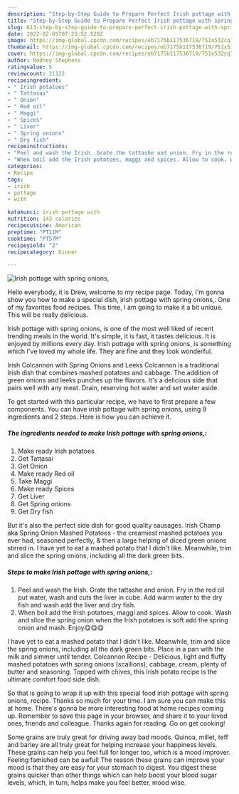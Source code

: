 ```yaml
---
description: "Step-by-Step Guide to Prepare Perfect Irish pottage with spring onions,"
title: "Step-by-Step Guide to Prepare Perfect Irish pottage with spring onions,"
slug: 613-step-by-step-guide-to-prepare-perfect-irish-pottage-with-spring-onions
date: 2022-02-05T07:23:52.520Z
image: https://img-global.cpcdn.com/recipes/eb7175b117536719/751x532cq70/irish-pottage-with-spring-onions-recipe-main-photo.jpg
thumbnail: https://img-global.cpcdn.com/recipes/eb7175b117536719/751x532cq70/irish-pottage-with-spring-onions-recipe-main-photo.jpg
cover: https://img-global.cpcdn.com/recipes/eb7175b117536719/751x532cq70/irish-pottage-with-spring-onions-recipe-main-photo.jpg
author: Rodney Stephens
ratingvalue: 5
reviewcount: 21122
recipeingredient:
- " Irish potatoes"
- " Tattasai"
- " Onion"
- " Red oil"
- " Maggi"
- " Spices"
- " Liver"
- " Spring onions"
- " Dry fish"
recipeinstructions:
- "Peel and wash the Irish. Grate the tattashe and onion. Fry in the red oil put water, wash and cuts the liver in cube. Add warm water to the dry fish and wash add the liver and dry fish."
- "When boil add the Irish potatoes, maggi and spices. Allow to cook. Wash and slice the spring onion when the Irish potatoes is soft add the spring onion and mash. Enjoy😋😋😋"
categories:
- Recipe
tags:
- irish
- pottage
- with

katakunci: irish pottage with 
nutrition: 143 calories
recipecuisine: American
preptime: "PT11M"
cooktime: "PT57M"
recipeyield: "2"
recipecategory: Dinner

---
```



![Irish pottage with spring onions,](https://img-global.cpcdn.com/recipes/eb7175b117536719/751x532cq70/irish-pottage-with-spring-onions-recipe-main-photo.jpg)

Hello everybody, it is Drew, welcome to my recipe page. Today, I'm gonna show you how to make a special dish, irish pottage with spring onions,. One of my favorites food recipes. This time, I am going to make it a bit unique. This will be really delicious.

Irish pottage with spring onions, is one of the most well liked of recent trending meals in the world. It's simple, it is fast, it tastes delicious. It is enjoyed by millions every day. Irish pottage with spring onions, is something which I've loved my whole life. They are fine and they look wonderful.

Irish Colcannon with Spring Onions and Leeks Colcannon is a traditional Irish dish that combines mashed potatoes and cabbage. The addition of green onions and leeks punches up the flavors. It&#39;s a delicious side that pairs well with any meat. Drain, reserving hot water and set water aside.


To get started with this particular recipe, we have to first prepare a few components. You can have irish pottage with spring onions, using 9 ingredients and 2 steps. Here is how you can achieve it.

<!--inarticleads1-->

##### The ingredients needed to make Irish pottage with spring onions,:

1. Make ready  Irish potatoes
1. Get  Tattasai
1. Get  Onion
1. Make ready  Red oil
1. Take  Maggi
1. Make ready  Spices
1. Get  Liver
1. Get  Spring onions
1. Get  Dry fish


But it&#39;s also the perfect side dish for good quality sausages. Irish Champ aka Spring Onion Mashed Potatoes - the creamiest mashed potatoes you ever had, seasoned perfectly, &amp; then a large helping of diced green onions stirred in. I have yet to eat a mashed potato that I didn&#39;t like. Meanwhile, trim and slice the spring onions, including all the dark green bits. 

<!--inarticleads2-->

##### Steps to make Irish pottage with spring onions,:

1. Peel and wash the Irish. Grate the tattashe and onion. Fry in the red oil put water, wash and cuts the liver in cube. Add warm water to the dry fish and wash add the liver and dry fish.
1. When boil add the Irish potatoes, maggi and spices. Allow to cook. Wash and slice the spring onion when the Irish potatoes is soft add the spring onion and mash. Enjoy😋😋😋


I have yet to eat a mashed potato that I didn&#39;t like. Meanwhile, trim and slice the spring onions, including all the dark green bits. Place in a pan with the milk and simmer until tender. Colcannon Recipe - Delicious, light and fluffy mashed potatoes with spring onions (scallions), cabbage, cream, plenty of butter and seasoning. Topped with chives, this Irish potato recipe is the ultimate comfort food side dish. 

So that is going to wrap it up with this special food irish pottage with spring onions, recipe. Thanks so much for your time. I am sure you can make this at home. There's gonna be more interesting food at home recipes coming up. Remember to save this page in your browser, and share it to your loved ones, friends and colleague. Thanks again for reading. Go on get cooking!

Some grains are truly great for driving away bad moods. Quinoa, millet, teff and barley are all truly great for helping increase your happiness levels. These grains can help you feel full for longer too, which is a mood improver. Feeling famished can be awful! The reason these grains can improve your mood is that they are easy for your stomach to digest. You digest these grains quicker than other things which can help boost your blood sugar levels, which, in turn, helps make you feel better, mood wise.
